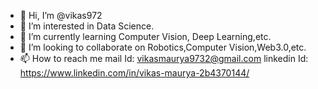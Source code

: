 - 👋 Hi, I’m @vikas972
- 👀 I’m interested in Data Science.
- 🌱 I’m currently learning Computer Vision, Deep Learning,etc.
- 💞️ I’m looking to collaborate on Robotics,Computer Vision,Web3.0,etc.
- 📫 How to reach me mail Id: vikasmaurya9732@gmail.com  linkedin Id: https://www.linkedin.com/in/vikas-maurya-2b4370144/

<!---
vikas972/vikas972 is a ✨ special ✨ repository because its `README.md` (this file) appears on your GitHub profile.
You can click the Preview link to take a look at your changes.
--->
